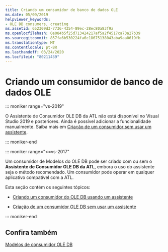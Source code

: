 ```yaml
---
title: Criando um consumidor de banco de dados OLE
ms.date: 05/09/2019
helpviewer_keywords:
- OLE DB consumers, creating
ms.assetid: 652309d3-7736-4354-89ec-28ec80a83f9a
ms.openlocfilehash: 0e084b5f25d713424217af5a2f4517ca73a27b39
ms.sourcegitcommit: 857fa6b530224fa6c18675138043aba9aa0619fb
ms.translationtype: MT
ms.contentlocale: pt-BR
ms.lasthandoff: 03/24/2020
ms.locfileid: "80211439"
---
```

# <a name="creating-an-ole-db-consumer"></a>Criando um consumidor de banco de dados OLE

::: moniker range="vs-2019"

O Assistente de Consumidor OLE DB da ATL não está disponível no Visual Studio 2019 e posteriores. Ainda é possível adicionar a funcionalidade manualmente. Saiba mais em [Criação de um consumidor sem usar um assistente](creating-a-consumer-without-using-a-wizard.md).

::: moniker-end

::: moniker range="<=vs-2017"

Um consumidor de Modelos do OLE DB pode ser criado com ou sem o **Assistente de Consumidor OLE DB da ATL**, embora o uso do assistente seja o método recomendado. Um consumidor pode operar em qualquer aplicativo compatível com a ATL.

Esta seção contém os seguintes tópicos:

- [Criando um consumidor do OLE DB usando um assistente](../../data/oledb/creating-an-ole-db-consumer-using-a-wizard.md)

- [Criação de um consumidor OLE DB sem usar um assistente](../../data/oledb/creating-a-consumer-without-using-a-wizard.md)

::: moniker-end

## <a name="see-also"></a>Confira também

[Modelos de consumidor OLE DB](../../data/oledb/ole-db-consumer-templates-cpp.md)

